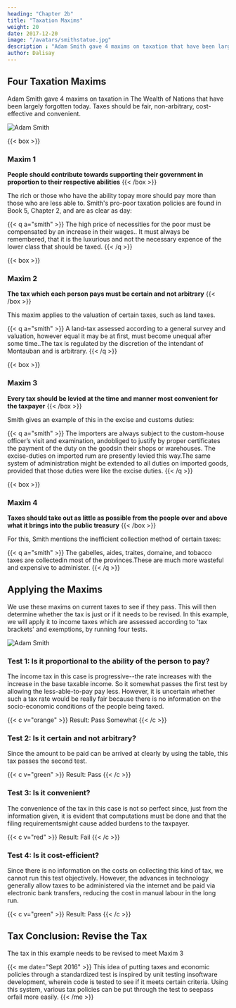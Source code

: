 ```yaml
---
heading: "Chapter 2b"
title: "Taxation Maxims"
weight: 20
date: 2017-12-20
image: "/avatars/smithstatue.jpg"
description : "Adam Smith gave 4 maxims on taxation that have been largely forgotten. We bring them back to help solve tax evasion and budget deficits"
author: Dalisay
---
```




## Four Taxation Maxims

Adam Smith gave 4 maxims on taxation in The Wealth of Nations that have been largely forgotten today. Taxes should be fair, non-arbitrary, cost-effective and convenient.

![Adam Smith](/avatars/smithstatue.jpg)


{{< box >}}
### Maxim 1

**People should contribute towards supporting their government in proportion to their respective abilities**
{{< /box >}}

The rich or those who have the ability topay more should pay more than those who are less able to. Smith's pro-poor taxation policies are found in Book 5, Chapter 2, and are as clear as day:

{{< q a="smith" >}}
The high price of necessities for the poor must be compensated by an increase in their wages.. It must always be remembered, that it is the luxurious and not the necessary expence of the lower class that should be taxed.
{{< /q >}}


{{< box >}}
### Maxim 2

**The tax which each person pays must be certain and not arbitrary**
{{< /box >}}

This maxim applies to the valuation of certain taxes, such as land taxes.

{{< q a="smith" >}}
A land-tax assessed according to a general survey and valuation, however equal it may be at first, must become unequal after some time..The tax is regulated by the discretion of the intendant of Montauban and is arbitrary.
{{< /q >}}


{{< box >}}
### Maxim 3

**Every tax should be levied at the time and manner most convenient for the taxpayer**
{{< /box >}}


Smith gives an example of this in the excise and customs duties:

{{< q a="smith" >}}
The importers are always subject to the custom-house officer’s visit and examination, andobliged to justify by proper certificates the payment of the duty on the goodsin their shops or warehouses. The excise-duties on imported rum are presently levied this way.The same system of administration might be extended to all duties on imported goods, provided that those duties were like the excise duties.
{{< /q >}}


{{< box >}}
### Maxim 4

**Taxes should take out as little as possible from the people over and above what it brings into the public treasury**
{{< /box >}}


For this, Smith mentions the inefficient collection method of certain taxes:

{{< q a="smith" >}}
The gabelles, aides, traites, domaine, and tobacco taxes are collectedin most of the provinces.These are much more wasteful and expensive to administer.
{{< /q >}}




## Applying the Maxims

We use these maxims on current taxes to see if they pass. This will then determine whether the tax is just or if it needs to be revised. In this example, we will apply it to income taxes which are assessed according to 'tax brackets' and exemptions, by running four tests.

![Adam Smith](/graphics/econ/tax.jpg)

### Test 1: Is it proportional to the ability of the person to pay?

The income tax in this case is progressive--the rate increases with the increase in the base taxable income. So it somewhat passes the first test by allowing the less-able-to-pay pay less. However, it is uncertain whether such a tax rate would be really fair because there is no information on the socio-economic conditions of the people being taxed.

{{< c v="orange" >}}
Result: Pass Somewhat
{{< /c >}}


### Test 2: Is it certain and not arbitrary?

Since the amount to be paid can be arrived at clearly by using the table, this tax passes the second test.

{{< c v="green" >}}
Result: Pass
{{< /c >}}


### Test 3: Is it convenient?

The convenience of the tax in this case is not so perfect since, just from the information given, it is evident that computations must be done and that the filing requirementsmight cause added burdens to the taxpayer.

{{< c v="red" >}}
Result: Fail
{{< /c >}}


### Test 4: Is it cost-efficient?

Since there is no information on the costs on collecting this kind of tax, we cannot run this test objectively. However, the advances in technology generally allow taxes to be administered via the internet and be paid via electronic bank transfers, reducing the cost in manual labour in the long run.

{{< c v="green" >}}
Result: Pass
{{< /c >}}




## Tax Conclusion: Revise the Tax

The tax in this example needs to be revised to meet Maxim 3


{{< me date="Sept 2016" >}}
This idea of putting taxes and economic policies through a standardized test is inspired by unit testing insoftware development, wherein code is tested to see if it meets certain criteria. Using this system, various tax policies can be put through the test to seepass orfail more easily.
{{< /me >}}
